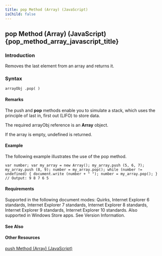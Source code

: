 ```yaml
---
title: pop Method (Array) (JavaScript)
isChild: false
---
```


## pop Method (Array) (JavaScript) {pop_method_array_javascript_title}

### Introduction 

 Removes the last element from an array and returns it.

### Syntax 

```
arrayObj .pop( )
```

#### Remarks 

<div id="languageReferenceRemarksSection" class="section" name="collapseableSection" style="">
  <p xmlns:util="util">
    The push and <b>pop</b> methods enable you to simulate a stack, which uses the principle of last in, first out (LIFO) to store data.
  </p>
  <p xmlns:util="util">
    The required <span class="parameter" sdata="paramReference">arrayObj</span> reference is an <b>Array</b> object.
  </p>
  <p xmlns:util="util">
    If the array is empty, <span sdata="langKeyword" value="undefined"><span class="keyword">undefined</span></span> is returned.
  </p>
</div>

#### Example 

<p xmlns:util="util">
  The following example illustrates the use of the <span sdata="langKeyword" value="pop"><span class="keyword">pop</span></span> method.
</p>

```
var number; var my_array = new Array(); my_array.push (5, 6, 7); my_array.push (8, 9); number = my_array.pop(); while (number != undefined) { document.write (number + " "); number = my_array.pop(); }
// Output: 9 8 7 6 5
```

#### Requirements 

<div id="requirementsTitleSection" class="section" name="collapseableSection" style="">
  <p xmlns:util="util"></p>
  <p>
    Supported in the following document modes: Quirks, Internet Explorer 6 standards, Internet Explorer 7 standards, Internet Explorer 8 standards, Internet Explorer 9 standards, Internet Explorer 10
    standards. Also supported in Windows Store apps. See Version Information.
  </p>
</div>

#### See Also 

<div id="seeAlsoSection" class="section" name="collapseableSection" style="">
  <h4 class="subHeading">
    Other Resources
  </h4>
  <div class="seeAlsoStyle">
    <span sdata="link" xmlns:util="util"><a href="fa6e5799-dabe-4b3d-bd1f-0afc68c77134.htm">push Method (Array) (JavaScript)</a></span>
  </div>
</div>

